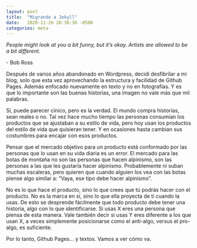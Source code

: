 ```yaml
---
layout: post
title:  "Migrando a Jekyll"
date:   2020-11-26 20:36:36 -0500
categories: meta
---
```

*People might look at you a bit funny, but it’s okay. Artists are allowed to be a bit different.*

\- Bob Ross

Después de varios años abandonado en Wordpress, decidí desfibrilar a mi blog, solo que esta vez aprovechando la estructura y facilidad de Github Pages. Además enfocado nuevamente en texto y no en fotografías. Y es que lo importante son las buenas historias, una imagen no vale más que mil palabras.

Sí, puede parecer cínico, pero es la verdad. El mundo compra historias, sean reales o no. Tal vez hace mucho tiempo las personas consumían los productos que se ajustaban a su estilo de vida, pero hoy usan los productos del estilo de vida que quisieran tener. Y en ocasiones hasta cambian sus costumbres para encajar con esos productos.

Pensar que el mercado objetivo para un producto está conformado por las personas que lo usan en su vida diaria es un error. El mercado para las botas de montaña no son las personas que hacen alpinismo, son las personas a las que les gustaría hacer alpinismo. Probablemente ni suban muchas escaleras, pero quieren que cuando alguien los vea con las botas piense algo similar a: “Vaya, ese tipo  debe hacer alpinismo”.

No es lo que hace el producto, sino lo que crees que tú podrás hacer con el producto. No es la marca en sí, sino lo que ella proyecta de ti cuando la usas. De esto se desprende fácilmente que todo producto debe tener una historia, algo con lo que identificarse. Si usas X eres una persona que piensa de esta manera. Vale también decir si usas Y eres diferente a los que usan X, a veces simplemente posicionarse como el anti-algo, versus el pro-algo, es suficiente.

Por lo tanto, Github Pages... y textos. Vamos a ver cómo va.
<!--more-->
